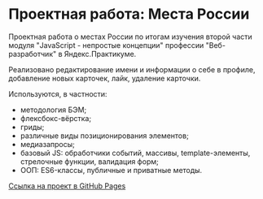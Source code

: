# Проектная работа: Места России

Проектная работа о местах России по итогам изучения второй части модуля "JavaScript - непростые концепции" профессии "Веб-разработчик" в Яндекс.Практикуме.

Реализовано редактирование имени и информации о себе в профиле, добавление новых карточек, лайк, удаление карточки.

Используются, в частности:
* методология БЭМ;
* флексбокс-вёрстка;
* гриды;
* различные виды позиционирования элементов;
* медиазапросы;
* базовый JS: обработчики событий, массивы, template-элементы, стрелочные функции, валидация форм;
* ООП: ES6-классы, публичные и приватные методы.

[Ссылка на проект в GitHub Pages](https://e-zotova.github.io/mesto/)
